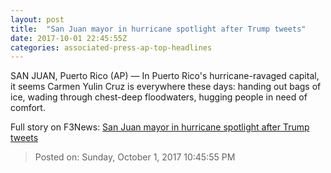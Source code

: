 ```yaml
---
layout: post
title:  "San Juan mayor in hurricane spotlight after Trump tweets"
date: 2017-10-01 22:45:55Z
categories: associated-press-ap-top-headlines
---
```


SAN JUAN, Puerto Rico (AP) — In Puerto Rico's hurricane-ravaged capital, it seems Carmen Yulin Cruz is everywhere these days: handing out bags of ice, wading through chest-deep floodwaters, hugging people in need of comfort.


Full story on F3News: [San Juan mayor in hurricane spotlight after Trump tweets](http://www.f3nws.com/n/2ajzrC)

> Posted on: Sunday, October 1, 2017 10:45:55 PM
